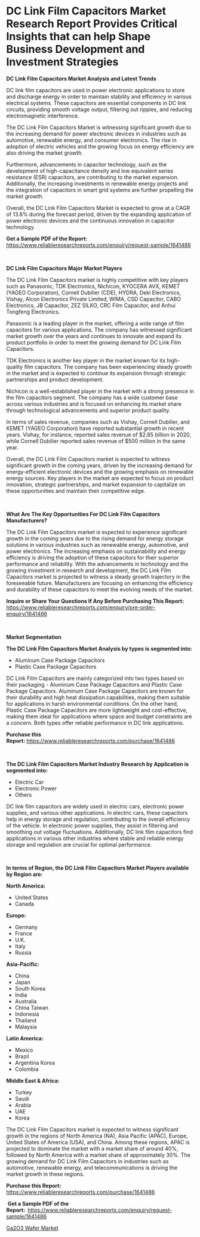 <p><h1>DC Link Film Capacitors Market Research Report Provides Critical Insights that can help Shape Business Development and Investment Strategies</h1></p><p><strong>DC Link Film Capacitors Market Analysis and Latest Trends</strong></p>
<p><p>DC link film capacitors are used in power electronic applications to store and discharge energy in order to maintain stability and efficiency in various electrical systems. These capacitors are essential components in DC link circuits, providing smooth voltage output, filtering out ripples, and reducing electromagnetic interference.</p><p>The DC Link Film Capacitors Market is witnessing significant growth due to the increasing demand for power electronic devices in industries such as automotive, renewable energy, and consumer electronics. The rise in adoption of electric vehicles and the growing focus on energy efficiency are also driving the market growth.</p><p>Furthermore, advancements in capacitor technology, such as the development of high-capacitance density and low equivalent series resistance (ESR) capacitors, are contributing to the market expansion. Additionally, the increasing investments in renewable energy projects and the integration of capacitors in smart grid systems are further propelling the market growth.</p><p>Overall, the DC Link Film Capacitors Market is expected to grow at a CAGR of 13.8% during the forecast period, driven by the expanding application of power electronic devices and the continuous innovation in capacitor technology.</p></p>
<p><strong>Get a Sample PDF of the Report:&nbsp;</strong> <a href="https://www.reliableresearchreports.com/enquiry/request-sample/1641486">https://www.reliableresearchreports.com/enquiry/request-sample/1641486</a></p>
<p>&nbsp;</p>
<p><strong>DC Link Film Capacitors Major Market Players</strong></p>
<p><p>The DC Link Film Capacitors market is highly competitive with key players such as Panasonic, TDK Electronics, Nichicon, KYOCERA AVX, KEMET (YAGEO Corporation), Cornell Dubilier (CDE), HYDRA, Deki Electronics, Vishay, Alcon Electronics Private Limited, WIMA, CSD Capacitor, CABO Electronics, JB Capacitor, ZEZ SILKO, CRC Film Capacitor, and Anhui Tongfeng Electronics.</p><p>Panasonic is a leading player in the market, offering a wide range of film capacitors for various applications. The company has witnessed significant market growth over the years and continues to innovate and expand its product portfolio in order to meet the growing demand for DC Link Film Capacitors.</p><p>TDK Electronics is another key player in the market known for its high-quality film capacitors. The company has been experiencing steady growth in the market and is expected to continue its expansion through strategic partnerships and product development.</p><p>Nichicon is a well-established player in the market with a strong presence in the film capacitors segment. The company has a wide customer base across various industries and is focused on enhancing its market share through technological advancements and superior product quality.</p><p>In terms of sales revenue, companies such as Vishay, Cornell Dubilier, and KEMET (YAGEO Corporation) have reported substantial growth in recent years. Vishay, for instance, reported sales revenue of $2.85 billion in 2020, while Cornell Dubilier reported sales revenue of $500 million in the same year.</p><p>Overall, the DC Link Film Capacitors market is expected to witness significant growth in the coming years, driven by the increasing demand for energy-efficient electronic devices and the growing emphasis on renewable energy sources. Key players in the market are expected to focus on product innovation, strategic partnerships, and market expansion to capitalize on these opportunities and maintain their competitive edge.</p></p>
<p>&nbsp;</p>
<p><strong>What Are The Key Opportunities For DC Link Film Capacitors Manufacturers?</strong></p>
<p><p>The DC Link Film Capacitors market is expected to experience significant growth in the coming years due to the rising demand for energy storage solutions in various industries such as renewable energy, automotive, and power electronics. The increasing emphasis on sustainability and energy efficiency is driving the adoption of these capacitors for their superior performance and reliability. With the advancements in technology and the growing investment in research and development, the DC Link Film Capacitors market is projected to witness a steady growth trajectory in the foreseeable future. Manufacturers are focusing on enhancing the efficiency and durability of these capacitors to meet the evolving needs of the market.</p></p>
<p><strong>Inquire or Share Your Questions If Any Before Purchasing This Report:</strong> <a href="https://www.reliableresearchreports.com/enquiry/pre-order-enquiry/1641486">https://www.reliableresearchreports.com/enquiry/pre-order-enquiry/1641486</a></p>
<p>&nbsp;</p>
<p><strong>Market Segmentation</strong></p>
<p><strong>The DC Link Film Capacitors Market Analysis by types is segmented into:</strong></p>
<p><ul><li>Aluminum Case Package Capacitors</li><li>Plastic Case Package Capacitors</li></ul></p>
<p><p>DC Link Film Capacitors are mainly categorized into two types based on their packaging - Aluminum Case Package Capacitors and Plastic Case Package Capacitors. Aluminum Case Package Capacitors are known for their durability and high heat dissipation capabilities, making them suitable for applications in harsh environmental conditions. On the other hand, Plastic Case Package Capacitors are more lightweight and cost-effective, making them ideal for applications where space and budget constraints are a concern. Both types offer reliable performance in DC link applications.</p></p>
<p><strong>Purchase this Report:&nbsp;</strong><a href="https://www.reliableresearchreports.com/purchase/1641486">https://www.reliableresearchreports.com/purchase/1641486</a></p>
<p>&nbsp;</p>
<p><strong>The DC Link Film Capacitors Market Industry Research by Application is segmented into:</strong></p>
<p><ul><li>Electric Car</li><li>Electronic Power</li><li>Others</li></ul></p>
<p><p>DC link film capacitors are widely used in electric cars, electronic power supplies, and various other applications. In electric cars, these capacitors help in energy storage and regulation, contributing to the overall efficiency of the vehicle. In electronic power supplies, they assist in filtering and smoothing out voltage fluctuations. Additionally, DC link film capacitors find applications in various other industries where stable and reliable energy storage and regulation are crucial for optimal performance.</p></p>
<p>&nbsp;</p>
<p><strong>In terms of Region, the DC Link Film Capacitors Market Players available by Region are:</strong></p>
<p>
    <p> <strong> North America: </strong>
        <ul>
            <li>United States</li>
            <li>Canada</li>
        </ul>
        </p> 
    <p> <strong> Europe: </strong>
        <ul>
            <li>Germany</li>
            <li>France</li>
            <li>U.K.</li>
            <li>Italy</li>
            <li>Russia</li>
        </ul>
        </p> 
    <p> <strong> Asia-Pacific: </strong>
        <ul>
            <li>China</li>
            <li>Japan</li>
            <li>South Korea</li>
            <li>India</li>
            <li>Australia</li>
            <li>China Taiwan</li>
            <li>Indonesia</li>
            <li>Thailand</li>
            <li>Malaysia</li>
        </ul>
        </p> 
    <p> <strong> Latin America: </strong>
        <ul>
            <li>Mexico</li>
            <li>Brazil</li>
            <li>Argentina Korea</li>
            <li>Colombia</li>
        </ul>
        </p> 
    <p> <strong> Middle East & Africa: </strong>
        <ul>
            <li>Turkey</li>
            <li>Saudi</li>
            <li>Arabia</li>
            <li>UAE</li>
            <li>Korea</li>
        </ul>
    </p>
    </p>
<p><p>The DC Link Film Capacitors market is expected to witness significant growth in the regions of North America (NA), Asia Pacific (APAC), Europe, United States of America (USA), and China. Among these regions, APAC is projected to dominate the market with a market share of around 40%, followed by North America with a market share of approximately 30%. The growing demand for DC Link Film Capacitors in industries such as automotive, renewable energy, and telecommunications is driving the market growth in these regions.</p></p>
<p><strong>Purchase this Report: </strong><a href="https://www.reliableresearchreports.com/purchase/1641486">https://www.reliableresearchreports.com/purchase/1641486</a></p>
<p>&nbsp;<strong>Get a Sample PDF of the Report:&nbsp;&nbsp;</strong><a href="https://www.reliableresearchreports.com/enquiry/request-sample/1641486">https://www.reliableresearchreports.com/enquiry/request-sample/1641486</a></p>
<p><strong></strong></p>
<p><p><a href="https://github.com/CliffMedina6/Market-Research-Report-List-4/blob/main/ga2o3-wafer-market.md">Ga2O3 Wafer Market</a></p></p>